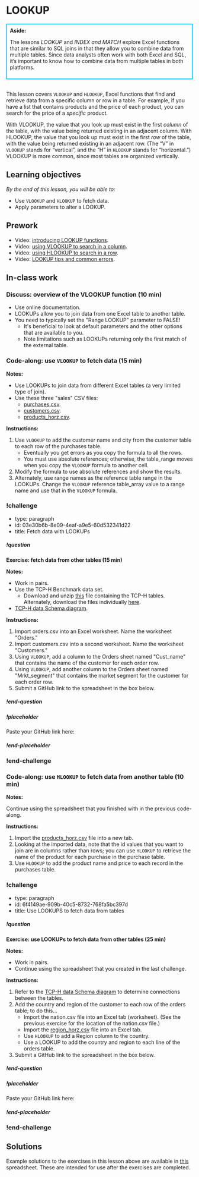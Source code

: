 # LOOKUP

<div class='bg-info' style='padding:8px;border-style:solid;border-width:2px;border-color:#00BFFF'>
<strong>Aside:</strong><br>

The lessons *LOOKUP* and *INDEX and MATCH* explore Excel functions that are similar to SQL joins in that they allow you to combine data from multiple tables. Since data analysts often work with both Excel and SQL, it’s important to know how to combine data from multiple tables in both platforms.
</div>

<br>

This lesson covers `VLOOKUP` and `HLOOKUP`, Excel functions that find and retrieve data from a specific column or row in a table. For example, if you have a list that contains products and the price of each product, you can search for the price of a *specific* product. 

With VLOOKUP, the value that you look up must exist in the first *column* of the table, with the value being returned existing in an adjacent column. With HLOOKUP, the value that you look up must exist in the first *row* of the table, with the value being returned existing in an adjacent row. (The “V” in `VLOOKUP` stands for “vertical”, and the “H” in `HLOOKUP` stands for “horizontal.”) VLOOKUP is more common, since most tables are organized vertically. 

## Learning objectives
*By the end of this lesson, you will be able to:*
* Use `VLOOKUP` and `HLOOKUP` to fetch data.
* Apply parameters to alter a LOOKUP.
 
## Prework
* Video: [introducing LOOKUP functions](https://teamtreehouse.com/library/introducing-lookup-functions).
* Video: [using VLOOKUP to search in a column](https://teamtreehouse.com/library/using-vlookup-to-search-in-a-column).
* Video: [using HLOOKUP to search in a row](https://teamtreehouse.com/library/using-hlookup-to-search-in-a-row).
* Video: [LOOKUP tips and common errors](https://teamtreehouse.com/library/lookup-tips-and-common-errors).

## In-class work

### Discuss: overview of the VLOOKUP function (10 min)
* Use online documentation.
* LOOKUPs allow you to join data from one Excel table to another table.
* You need to typically set the "Range LOOKUP" parameter to FALSE!
    * It's beneficial to look at default parameters and the other options that are available to you.
    * Note limitations such as LOOKUPs returning only the first match of the external table.

### Code-along: use `VLOOKUP` to fetch data (15 min)

**Notes:**

* Use LOOKUPs to join data from different Excel tables (a very limited type of join).
* Use these three "sales" CSV files:
    * [purchases.csv](https://drive.google.com/uc?export=download&id=1Nxvo7RzIfWELSglbDKOb1eVASXBvKgEW). 
    * [customers.csv](https://drive.google.com/uc?export=download&id=1_69gMSjnx7owplIVzKu1SGdNLdNmXGez).
    * [products_horz.csv](https://drive.google.com/uc?export=download&id=1Hj1LauM6mS9qM-cbIydTgXs_Acu-iney).

**Instructions:**
 
1. Use `VLOOKUP` to add the customer name and city from the customer table to each row of the purchases table.
    * Eventually you get errors as you copy the formula to all the rows.
    * You must use absolute references; otherwise, the table_range moves when you copy the `VLOOKUP` formula to another cell.
2. Modify the formula to use absolute references and show the results.
3. Alternately, use range names as the reference table range in the LOOKUPs. Change the `VLOOKUP` reference table_array value to a range name and use that in the `VLOOKUP` formula.

### !challenge

* type: paragraph
* id: 03e30b6b-8e09-4eaf-a9e5-60d532341d22
* title: Fetch data with LOOKUPs

##### !question
**Exercise: fetch data from other tables (15 min)**

**Notes:**

* Work in pairs.
* Use the TCP-H Benchmark data set.
    * Download and unzip [this](https://drive.google.com/uc?export=download&id=1rvKe9g7IU7MXVYQMKTy9ulYY-J60-an3) file containing the TCP-H tables. Alternately, download the files individually [here](https://drive.google.com/uc?export=download&id=1dwWXz3uoB_JVc0lcJXaDDU6nyt9v5aEl).
* [TCP-H data Schema diagram](https://drive.google.com/uc?export=download&id=150VWoQ2ZmqrOr2VZsA-EMtX9VJWDiXDI).

**Instructions:**

1. Import orders.csv into an Excel worksheet. Name the worksheet "Orders."
2. Import customers.csv into a second worksheet. Name the worksheet "Customers."
3. Using `VLOOKUP`, add a column to the Orders sheet named "Cust_name" that contains the name of the customer for each order row.
4. Using `VLOOKUP`, add another column to the Orders sheet named "Mrkt_segment" that contains the market segment for the customer for each order row.
5. Submit a GitHub link to the spreadsheet in the box below.

##### !end-question

##### !placeholder

Paste your GitHub link here:

##### !end-placeholder

### !end-challenge

### Code-along: use `HLOOKUP` to fetch data from another table (10 min)

**Notes:**

Continue using the spreadsheet that you finished with in the previous code-along.

**Instructions:**

1. Import the [products_horz.csv](https://drive.google.com/open?id=1Hj1LauM6mS9qM-cbIydTgXs_Acu-iney) file into a new tab.
2. Looking at the imported data, note that the id values that you want to join are in columns rather than rows; you can use `HLOOKUP` to retrieve the name of the product for each purchase in the purchase table.
3. Use `HLOOKUP` to add the product name and price to each record in the purchases table.
    
### !challenge

* type: paragraph
* id: 6f4149ae-909b-40c5-8732-768fa5bc397d
* title: Use LOOKUPS to fetch data from tables

##### !question

**Exercise: use LOOKUPs to fetch data from other tables (25 min)**

**Notes:**

* Work in pairs.
* Continue using the spreadsheet that you created in the last challenge.

**Instructions:**

1. Refer to the [TCP-H data Schema diagram](https://drive.google.com/file/d/150VWoQ2ZmqrOr2VZsA-EMtX9VJWDiXDI/view?usp=sharing) to determine connections between the tables.
2. Add the country and region of the customer to each row of the orders table; to do this...
    * Import the nation.csv file into an Excel tab (worksheet). (See the previous exercise for the location of the nation.csv file.)
    * Import the [region_horz.csv](https://drive.google.com/open?id=1d7TUbr475M_9HNiKcGUcOsMPKeklwrbj) file into an Excel tab.
    * Use `HLOOKUP` to add a Region column to the country.
    * Use a LOOKUP to add the country and region to each line of the orders table.
3. Submit a GitHub link to the spreadsheet in the box below.

##### !end-question

##### !placeholder

Paste your GitHub link here:

##### !end-placeholder

### !end-challenge

## Solutions
Example solutions to the exercises in this lesson above are available in [this](https://drive.google.com/uc?export=download&id=1I5THzik_mmM8ISn7HKi_zj58mAgvVdny) spreadsheet. These are intended for use after the exercises are completed.
